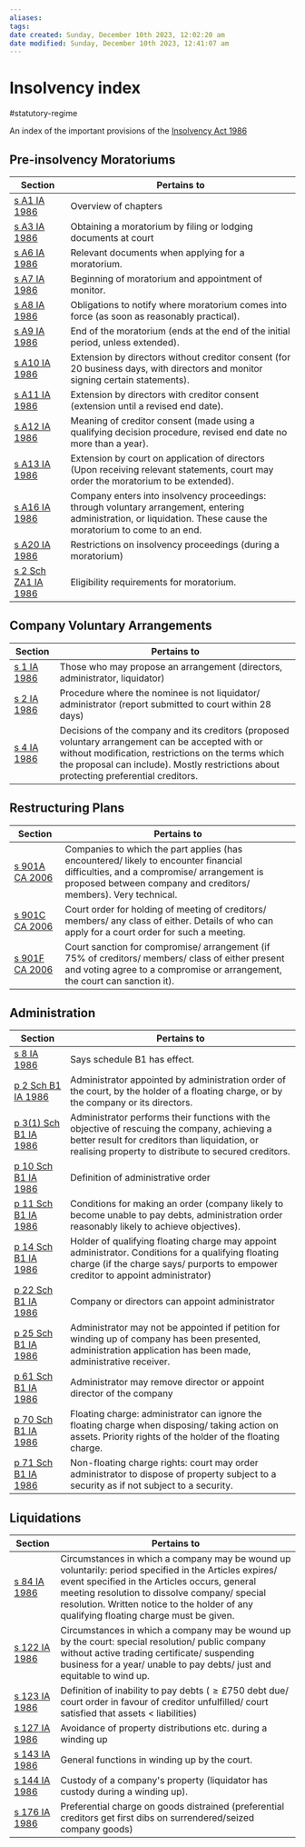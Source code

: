 ```yaml
---
aliases: 
tags: 
date created: Sunday, December 10th 2023, 12:02:20 am
date modified: Sunday, December 10th 2023, 12:41:07 am
---
```


# Insolvency index

#statutory-regime

An index of the important provisions of the [Insolvency Act 1986](https://www.legislation.gov.uk/ukpga/1986/45/contents)

## Pre-insolvency Moratoriums

Section | Pertains to
---|---
[s A1 IA 1986](https://www.legislation.gov.uk/ukpga/1986/45/section/A1) | Overview of chapters
[s A3 IA 1986](https://www.legislation.gov.uk/ukpga/1986/45/section/A3) | Obtaining a moratorium by filing or lodging documents at court
[s A6 IA 1986](https://www.legislation.gov.uk/ukpga/1986/45/section/A6) | Relevant documents when applying for a moratorium.
[s A7 IA 1986](https://www.legislation.gov.uk/ukpga/1986/45/section/A7) | Beginning of moratorium and appointment of monitor.
[s A8 IA 1986](https://www.legislation.gov.uk/ukpga/1986/45/section/A8) | Obligations to notify where moratorium comes into force (as soon as reasonably practical).
[s A9 IA 1986](https://www.legislation.gov.uk/ukpga/1986/45/section/A9) | End of the moratorium (ends at the end of the initial period, unless extended).
[s A10 IA 1986](https://www.legislation.gov.uk/ukpga/1986/45/section/A10) | Extension by directors without creditor consent (for 20 business days, with directors and monitor signing certain statements).
[s A11 IA 1986](https://www.legislation.gov.uk/ukpga/1986/45/section/A11) | Extension by directors with creditor consent (extension until a revised end date).
[s A12 IA 1986](https://www.legislation.gov.uk/ukpga/1986/45/section/A12) | Meaning of creditor consent (made using a qualifying decision procedure, revised end date no more than a year).
[s A13 IA 1986](https://www.legislation.gov.uk/ukpga/1986/45/section/A13) | Extension by court on application of directors (Upon receiving relevant statements, court may order the moratorium to be extended).
[s A16 IA 1986](https://www.legislation.gov.uk/ukpga/1986/45/section/A16) | Company enters into insolvency proceedings: through voluntary arrangement, entering administration, or liquidation. These cause the moratorium to come to an end.
[s A20 IA 1986](https://www.legislation.gov.uk/ukpga/1986/45/section/A20) | Restrictions on insolvency proceedings (during a moratorium)
[s 2 Sch ZA1 IA 1986](https://www.legislation.gov.uk/ukpga/1986/45/schedule/ZA1/paragraph/2) | Eligibility requirements for moratorium.

## Company Voluntary Arrangements

Section | Pertains to
---|---
[s 1 IA 1986](https://www.legislation.gov.uk/ukpga/1986/45/section/1) | Those who may propose an arrangement (directors, administrator, liquidator)
[s 2 IA 1986](https://www.legislation.gov.uk/ukpga/1986/45/section/2) | Procedure where the nominee is not liquidator/ administrator (report submitted to court within 28 days)
[s 4 IA 1986](https://www.legislation.gov.uk/ukpga/1986/45/section/4) | Decisions of the company and its creditors (proposed voluntary arrangement can be accepted with or without modification, restrictions on the terms which the proposal can include). Mostly restrictions about protecting preferential creditors.

## Restructuring Plans

Section | Pertains to
---|---
[s 901A CA 2006](https://www.legislation.gov.uk/ukpga/2006/46/section/901A) | Companies to which the part applies (has encountered/ likely to encounter financial difficulties, and a compromise/ arrangement is proposed between company and creditors/ members). Very technical.
[s 901C CA 2006](https://www.legislation.gov.uk/ukpga/2006/46/section/901C) | Court order for holding of meeting of creditors/ members/ any class of either. Details of who can apply for a court order for such a meeting.
[s 901F CA 2006](https://www.legislation.gov.uk/ukpga/2006/46/section/901F) | Court sanction for compromise/ arrangement (if $75\%$ of creditors/ members/ class of either present and voting agree to a compromise or arrangement, the court can sanction it).

## Administration

Section | Pertains to
---|---
[s 8 IA 1986](https://www.legislation.gov.uk/ukpga/1986/45/section/8) | Says schedule B1 has effect.
[p 2 Sch B1 IA 1986](https://www.legislation.gov.uk/ukpga/1986/45/schedule/B1) | Administrator appointed by administration order of the court, by the holder of a floating charge, or by the company or its directors.
[p 3(1) Sch B1 IA 1986](https://www.legislation.gov.uk/ukpga/1986/45/schedule/B1) | Administrator performs their functions with the objective of rescuing the company, achieving a better result for creditors than liquidation, or realising property to distribute to secured creditors.
[p 10 Sch B1 IA 1986](https://www.legislation.gov.uk/ukpga/1986/45/schedule/10) | Definition of administrative order
[p 11 Sch B1 IA 1986](https://www.legislation.gov.uk/ukpga/1986/45/schedule/B1) | Conditions for making an order (company likely to become unable to pay debts, administration order reasonably likely to achieve objectives).
[p 14 Sch B1 IA 1986](https://www.legislation.gov.uk/ukpga/1986/45/schedule/B1) | Holder of qualifying floating charge may appoint administrator. Conditions for a qualifying floating charge (if the charge says/ purports to empower creditor to appoint administrator)
[p 22 Sch B1 IA 1986](https://www.legislation.gov.uk/ukpga/1986/45/schedule/B1) | Company or directors can appoint administrator
[p 25 Sch B1 IA 1986](https://www.legislation.gov.uk/ukpga/1986/45/schedule/B1) | Administrator may not be appointed if petition for winding up of company has been presented, administration application has been made, administrative receiver.
[p 61 Sch B1 IA 1986](https://www.legislation.gov.uk/ukpga/1986/45/schedule/B1) | Administrator may remove director or appoint director of the company
[p 70 Sch B1 IA 1986](https://www.legislation.gov.uk/ukpga/1986/45/schedule/B1) | Floating charge: administrator can ignore the floating charge when disposing/ taking action on assets. Priority rights of the holder of the floating charge.
[p 71 Sch B1 IA 1986](https://www.legislation.gov.uk/ukpga/1986/45/schedule/B1) | Non-floating charge rights: court may order administrator to dispose of property subject to a security as if not subject to a security.

## Liquidations

Section | Pertains to
---|---
[s 84 IA 1986](https://www.legislation.gov.uk/ukpga/1986/45/section/84) | Circumstances in which a company may be wound up voluntarily: period specified in the Articles expires/ event specified in the Articles occurs, general meeting resolution to dissolve company/ special resolution. Written notice to the holder of any qualifying floating charge must be given.
[s 122 IA 1986](https://www.legislation.gov.uk/ukpga/1986/45/section/122) | Circumstances in which a company may be wound up by the court: special resolution/ public company without active trading certificate/ suspending business for a year/ unable to pay debts/ just and equitable to wind up.
[s 123 IA 1986](https://www.legislation.gov.uk/ukpga/1986/45/section/123) | Definition of inability to pay debts ($\geq £750$ debt due/ court order in favour of creditor unfulfilled/ court satisfied that assets < liabilities)
[s 127 IA 1986](https://www.legislation.gov.uk/ukpga/1986/45/section/127) | Avoidance of property distributions etc. during a winding up
[s 143 IA 1986](https://www.legislation.gov.uk/ukpga/1986/45/section/143) | General functions in winding up by the court.
[s 144 IA 1986](https://www.legislation.gov.uk/ukpga/1986/45/section/144) | Custody of a company's property (liquidator has custody during a winding up).
[s 176 IA 1986](https://www.legislation.gov.uk/ukpga/1986/45/section/176) | Preferential charge on goods distrained (preferential creditors get first dibs on surrendered/seized company goods)

